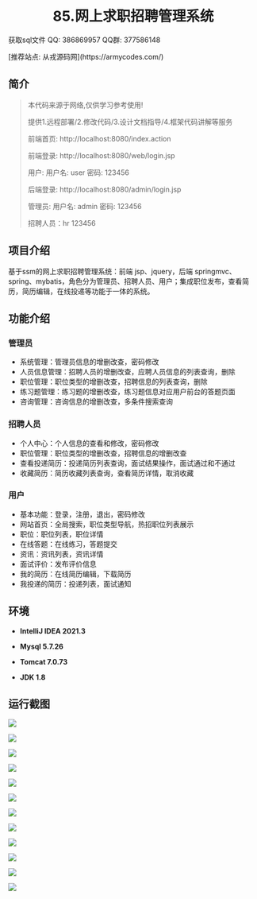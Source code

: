 <p><h1 align="center">85.网上求职招聘管理系统</h1></p>

<p> 获取sql文件 QQ: 386869957 QQ群: 377586148 </p>
<p> [推荐站点: 从戎源码网](https://armycodes.com/) </p>

## 简介

> 本代码来源于网络,仅供学习参考使用!
>
> 提供1.远程部署/2.修改代码/3.设计文档指导/4.框架代码讲解等服务
>
> 前端首页: http://localhost:8080/index.action
>
> 前端登录: http://localhost:8080/web/login.jsp
>
> 用户: 用户名: user  密码: 123456
>
> 后端登录: http://localhost:8080/admin/login.jsp
>
> 管理员: 用户名: admin 密码: 123456
> 
> 招聘人员：hr 123456

## 项目介绍
基于ssm的网上求职招聘管理系统：前端 jsp、jquery，后端 springmvc、spring、mybatis，角色分为管理员、招聘人员、用户；集成职位发布，查看简历，简历编辑，在线投递等功能于一体的系统。

## 功能介绍

### 管理员

- 系统管理：管理员信息的增删改查，密码修改
- 人员信息管理：招聘人员的增删改查，应聘人员信息的列表查询，删除
- 职位管理：职位类型的增删改查，招聘信息的列表查询，删除
- 练习题管理：练习题的增删改查，练习题信息对应用户前台的答题页面
- 咨询管理：咨询信息的增删改查，多条件搜索查询

### 招聘人员

- 个人中心：个人信息的查看和修改，密码修改
- 职位管理：职位类型的增删改查，招聘信息的增删改查
- 查看投递简历：投递简历列表查询，面试结果操作，面试通过和不通过
- 收藏简历：简历收藏列表查询，查看简历详情，取消收藏

### 用户

- 基本功能：登录，注册，退出，密码修改
- 网站首页：全局搜索，职位类型导航，热招职位列表展示
- 职位：职位列表，职位详情
- 在线答题：在线练习，答题提交
- 资讯：资讯列表，资讯详情
- 面试评价：发布评价信息
- 我的简历：在线简历编辑，下载简历
- 我投递的简历：投递列表，面试通知

## 环境

- <b>IntelliJ IDEA 2021.3</b>

- <b>Mysql 5.7.26</b>

- <b>Tomcat 7.0.73</b>

- <b>JDK 1.8</b>

## 运行截图
![](screenshot/1.png)

![](screenshot/2.png)

![](screenshot/3.png)

![](screenshot/4.png)

![](screenshot/5.png)

![](screenshot/6.png)

![](screenshot/7.png)

![](screenshot/8.png)

![](screenshot/9.png)

![](screenshot/10.png)

![](screenshot/11.png)

![](screenshot/12.png)
